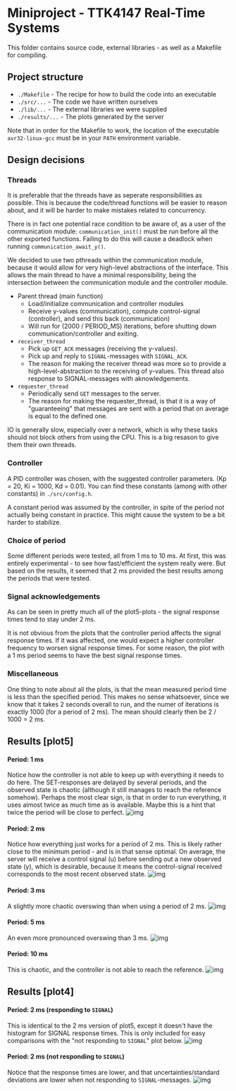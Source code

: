 # Miniproject - TTK4147 Real-Time Systems
This folder contains source code, external libraries - as well as a Makefile for compiling.

## Project structure
* `./Makefile` - The recipe for how to build the code into an executable
* `./src/...` - The code we have written ourselves
* `./lib/...` - The external libraries we were supplied
* `./results/...` - The plots generated by the server

Note that in order for the Makefile to work, the location of the executable `avr32-linux-gcc` must be in your `PATH` environment variable.

## Design decisions
### Threads
It is preferable that the threads have as seperate responsibilities as possible. This is because the code/thread functions will be easier to reason about, and it will be harder to make mistakes related to concurrency.

There is in fact one potential race condition to be aware of, as a user of the communication module: `communication_init()` must be run before all the other exported functions. Failing to do this will cause a deadlock when running `communication_await_y()`.

We decided to use two pthreads within the communication module, because it would allow for very high-level abstractions of the interface. This allows the main thread to have a minimal responsibility, being the intersection between the communication module and the controller module.

* Parent thread (main function)
  - Load/initialize communication and controller modules
  - Receive y-values (communication), compute control-signal (controller), and send this back (communication)
  - Will run for (2000 / PERIOD_MS) iterations, before shutting down communication/controller and exiting.
* `receiver_thread`
  - Pick up `GET_ACK` messages (receiving the y-values).
  - Pick up and reply to `SIGNAL`-messages with `SIGNAL_ACK`.
  - The reason for making the receiver thread was more so to provide a high-level-abstraction to the receiving of y-values. This thread also response to SIGNAL-messages with aknowledgements.
* `requester_thread`
  - Periodically send `GET` messages to the server.
  - The reason for making the requester_thread, is that it is a way of "guaranteeing" that messages are sent with a period that on average is equal to the defined one.
  
IO is generally slow, especially over a network, which is why these tasks should not block others from using the CPU. This is a big resason to give them their own threads.

### Controller
A PID controller was chosen, with the suggested controller parameters. (Kp = 20, Ki = 1000, Kd = 0.01). You can find these constants (among with other constants) in `./src/config.h`. 

A constant period was assumed by the controller, in spite of the period not actually being constant in practice. This might cause the system to be a bit harder to stabilize.

### Choice of period
Some different periods were tested, all from 1 ms to 10 ms. At first, this was entirely experimental - to see how fast/efficient the system really were. But based on the results, it seemed that 2 ms provided the best results among the periods that were tested.

### Signal acknowledgements
As can be seen in pretty much all of the plot5-plots - the signal response times tend to stay under 2 ms. 

It is not obvious from the plots that the controller period affects the signal response times. If it was affected, one would expect a higher controller frequency to worsen signal response times. For some reason, the plot with a 1 ms period seems to have the best signal response times.

### Miscellaneous
One thing to note about all the plots, is that the mean measured period time is less than the specified period. This makes no sense whatsoever, since we know that it takes 2 seconds overall to run, and the numer of iterations is exactly 1000 (for a period of 2 ms). The mean should clearly then be 2 / 1000 = 2 ms.

## Results [plot5]
#### Period: 1 ms
Notice how the controller is not able to keep up with everything it needs to do here. The SET-responses are delayed by several periods, and the observed state is chaotic (although it still manages to reach the reference somehow). Perhaps the most clear sign, is that in order to run everything, it uses almost twice as much time as is available. Maybe this is a hint that twice the period will be close to perfect.
![img](results/plot5_1ms.png)
#### Period: 2 ms
Notice how everything just works for a period of 2 ms. This is likely rather close to the minimum period - and is in that sense optimal. On average, the server will receive a control signal (u) before sending out a new observed state (y), which is desirable, because it means the control-signal received corresponds to the most recent observed state.
![img](results/plot5_2ms.png)
#### Period: 3 ms
A slightly more chaotic overswing than when using a period of 2 ms.
![img](results/plot5_3ms.png)
#### Period: 5 ms
An even more pronounced overswing than 3 ms.
![img](results/plot5_5ms.png)
#### Period: 10 ms
This is chaotic, and the controller is not able to reach the reference.
![img](results/plot5_10ms.png)

## Results [plot4]
#### Period: 2 ms (responding to `SIGNAL`)
This is identical to the 2 ms version of plot5, except it doesn't have the histogram for SIGNAL response times. This is only included for easy comparisons with the "not responding to `SIGNAL`" plot below.
![img](results/plot4_2ms_signal.png)

#### Period: 2 ms (not responding to `SIGNAL`)
Notice that the response times are lower, and that uncertainties/standard deviations are lower when not responding to `SIGNAL`-messages.
![img](results/plot4_2ms_no_signal.png)
